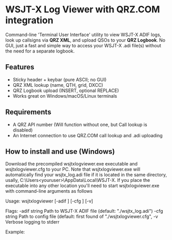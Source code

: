 # WSJT-X Log Viewer with QRZ.COM integration

Command-line 'Terminal User Interface' utility to view WSJT-X ADIF logs, look up callsigns via **QRZ XML**, and upload QSOs to your **QRZ Logbook**. No GUI, just a fast and simple way to access your WSJT-X .adi file(s) without the need for a separate logbook.

## Features
- Sticky header + keybar (pure ASCII; no GUI)
- QRZ XML lookup (name, QTH, grid, DXCC)
- QRZ Logbook upload (INSERT, optional REPLACE)
- Works great on Windows/macOS/Linux terminals

## Requirements
- A QRZ API number (Will function without one, but Call lookup is disabled)
- An Internet connection to use QRZ.COM call lookup and .adi uploading

## How to install and use (Windows)  
Download the precompiled wsjtxlogviewer.exe executable and wsjtxlogviewer.cfg to your PC. Note that wsjtxlogviewer.exe will automatically find your wsjtx_log.adi file if it is located in the same directory, usally, C:\Users\<youruser>\AppData\Local\WSJT-X. If you place the executable into any other location you'll need to start wsjtxlogviewer.exe with command-line arguments as follows

Usage:
  wsjtxlogviewer [-adif <path>] [-cfg <path>] [-v]

Flags:
  -adif string   Path to WSJT-X ADIF file (default: "./wsjtx_log.adi")    -cfg  string   Path to config file (default: first found of   "./wsjtxlogviewer.cfg",  -v   Verbose logging to stderr

Example:


